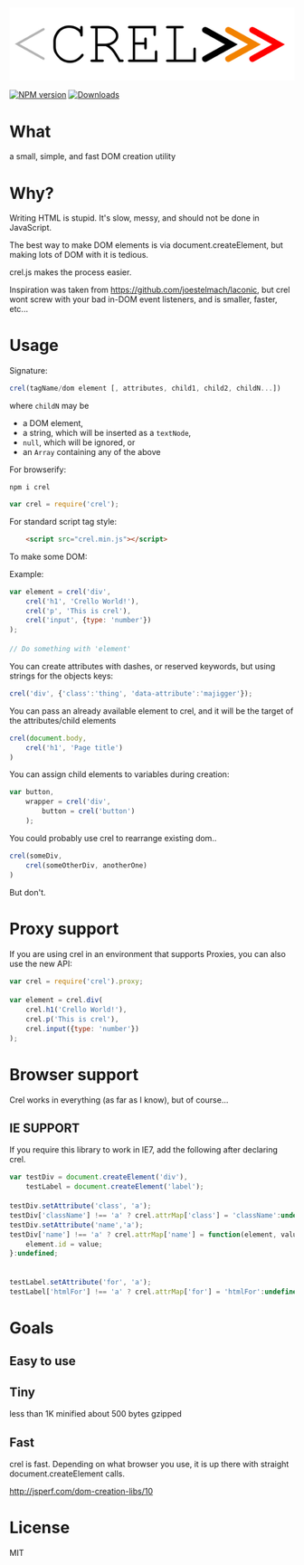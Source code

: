 ![crel](logo.png)

[![NPM version][npm-image]][npm-url]
[![Downloads][downloads-image]][downloads-url]

# What #

a small, simple, and fast DOM creation utility

# Why? #

Writing HTML is stupid. It's slow, messy, and should not be done in JavaScript.

The best way to make DOM elements is via document.createElement, but making lots of DOM with it is tedious.

crel.js makes the process easier.

Inspiration was taken from https://github.com/joestelmach/laconic, but crel wont screw with your bad in-DOM event listeners, and is smaller, faster, etc...

# Usage #

Signature:

```javascript
crel(tagName/dom element [, attributes, child1, child2, childN...])
```

where `childN` may be

 * a DOM element,
 * a string, which will be inserted as a `textNode`,
 * `null`, which will be ignored, or
 * an `Array` containing any of the above

For browserify:

```
npm i crel
```

```javascript
var crel = require('crel');
```

For standard script tag style:

```html
    <script src="crel.min.js"></script>
```

To make some DOM:

Example:

```javascript
var element = crel('div',
    crel('h1', 'Crello World!'),
    crel('p', 'This is crel'),
    crel('input', {type: 'number'})
);

// Do something with 'element'
```

You can create attributes with dashes, or reserved keywords, but using strings for the objects keys:

```javascript
crel('div', {'class':'thing', 'data-attribute':'majigger'});
```

You can pass an already available element to crel, and it will be the target of the attributes/child elements

```javascript
crel(document.body,
    crel('h1', 'Page title')
)
```

You can assign child elements to variables during creation:

```javascript
var button,
    wrapper = crel('div',
        button = crel('button')
    );
```

You could probably use crel to rearrange existing dom..

```javascript
crel(someDiv,
    crel(someOtherDiv, anotherOne)
)
```

But don't.

# Proxy support

If you are using crel in an environment that supports Proxies, you can also use the new API:

```javascript
var crel = require('crel').proxy;

var element = crel.div(
    crel.h1('Crello World!'),
    crel.p('This is crel'),
    crel.input({type: 'number'})
);
```

# Browser support

Crel works in everything (as far as I know), but of course...

##  IE SUPPORT

If you require this library to work in IE7, add the following after declaring crel.

```javascript
var testDiv = document.createElement('div'),
    testLabel = document.createElement('label');

testDiv.setAttribute('class', 'a');
testDiv['className'] !== 'a' ? crel.attrMap['class'] = 'className':undefined;
testDiv.setAttribute('name','a');
testDiv['name'] !== 'a' ? crel.attrMap['name'] = function(element, value){
    element.id = value;
}:undefined;


testLabel.setAttribute('for', 'a');
testLabel['htmlFor'] !== 'a' ? crel.attrMap['for'] = 'htmlFor':undefined;
```

# Goals #

## Easy to use ##

## Tiny ##
less than 1K minified
about 500 bytes gzipped
## Fast ##

crel is fast. Depending on what browser you use, it is up there with straight document.createElement calls.

http://jsperf.com/dom-creation-libs/10

# License #

MIT

[npm-image]: https://img.shields.io/npm/v/crel.svg?style=flat-square
[npm-url]: https://npmjs.org/package/crel
[downloads-image]: http://img.shields.io/npm/dm/crel.svg?style=flat-square
[downloads-url]: https://npmjs.org/package/crel
